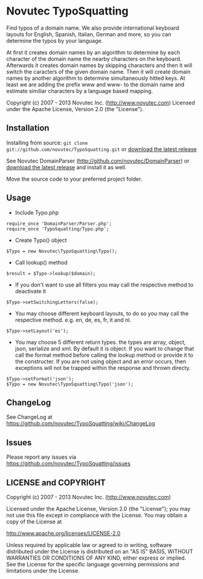 Novutec TypoSquatting
=====================

Find typos of a domain name. We also provide international keyboard layouts for
English, Spanish, Italian, German and more, so you can determine the typos by your language.

At first it creates domain names by an algorithm to determine by each character of the domain
name the nearby characters on the keyboard. Afterwards it creates domain names by skipping
characters and then it will switch the caracters of the given domain name. Then it will
create domain names by another algorithm to determine simultaneously hitted keys. At least
we are adding the prefix www and www- to the domain name and estimate similiar characters by
a language based mapping.

Copyright (c) 2007 - 2013 Novutec Inc. (http://www.novutec.com)
Licensed under the Apache License, Version 2.0 (the "License").

Installation
------------
Installing from source: `git clone git://github.com/novutec/TypoSquatting.git` or [download the latest release](https://github.com/novutec/TypoSquatting/zipball/master)

See Novutec DomainParser (http://github.com/novutec/DomainParser) or [download the latest release](https://github.com/novutec/DomainParser/zipball/master) and install it as well.

Move the source code to your preferred project folder.

Usage
-----
* Include Typo.php
```
require_once 'DomainParser/Parser.php';
require_once 'TypoSquatting/Typo.php';
```

* Create Typo() object
```
$Typo = new Novutec\TypoSquatting\Typo();
```

* Call lookup() method
```
$result = $Typo->lookup($domain);
```

* If you don't want to use all filters you may call the respective method to deactivate it
```
$Typo->setSwitchingLetters(false);
```

* You may choose different keyboard layouts, to do so you may call the respective method.
e.g. en, de, es, fr, it and nl.
```
$Typo->setLayout('es');
```

* You may choose 5 different return types. the types are array, object, json, serialize and
xml. By default it is object. If you want to change that call the format method before calling
the lookup method or provide it to the constructer. If you are not using object and an
error occurs, then exceptions will not be trapped within the response and thrown directy.
```
$Typo->setFormat('json');
$Typo = new Novutec\TypoSquatting\Typo('json');
```

ChangeLog
---------
See ChangeLog at https://github.com/novutec/TypoSquatting/wiki/ChangeLog

Issues
------
Please report any issues via https://github.com/novutec/TypoSquatting/issues

LICENSE and COPYRIGHT
---------------------
Copyright (c) 2007 - 2013 Novutec Inc. (http://www.novutec.com)

Licensed under the Apache License, Version 2.0 (the "License");
you may not use this file except in compliance with the License.
You may obtain a copy of the License at

http://www.apache.org/licenses/LICENSE-2.0

Unless required by applicable law or agreed to in writing, software
distributed under the License is distributed on an "AS IS" BASIS,
WITHOUT WARRANTIES OR CONDITIONS OF ANY KIND, either express or implied.
See the License for the specific language governing permissions and
limitations under the License.